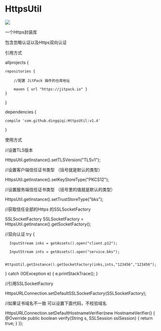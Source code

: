# HttpsUtil

[![](https://jitpack.io/v/dingqiqi/HttpsUtil.svg)](https://jitpack.io/#dingqiqi/HttpsUtil)

一个Https封装库

包含忽略认证以及Https双向认证

引用方式

allprojects {

    repositories {
    
        //配置 JitPack 插件的仓库地址
        
        maven { url "https://jitpack.io" }
    }
    
}

dependencies {

    compile 'com.github.dingqiqi:HttpsUtil:v1.4'
    
}

  使用方式

  //设置TLS版本

  HttpsUtil.getInstance().setTLSVersion("TLSv1");


  //设置客户端信任证书类型 （括号就是默认的类型）
  
  HttpsUtil.getInstance().setKeyStoreType("PKCS12");

  //设置服务端信任证书类型 （括号里的值就是默认的类型）
  
  HttpsUtil.getInstance().setTrustStoreType("bks");

  //获取信任全部的Https 的SSLSocketFactory
  
  SSLSocketFactory SSLSocketFactory = HttpsUtil.getInstance().getSocketFactory();

  //双向认证
  try {
  
      InputStream inks = getAssets().open("client.p12");
      
      InputStream ints = getAssets().open("service.bks");

      HttpsUtil.getInstance().getSocketFactory(inks,ints,"123456","123456");
      
  } catch (IOException e) {
      e.printStackTrace();
  }

  //引用SSLSocketFactory
  
  HttpsURLConnection.setDefaultSSLSocketFactory(SSLSocketFactory);

  //如果证书域名不一致  可以设置下面代码，不校验域名
  
  HttpsURLConnection.setDefaultHostnameVerifier(new HostnameVerifier() {
      @Override
      public boolean verify(String s, SSLSession sslSession) {
          return true;
      }
  });

